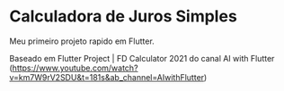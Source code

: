 # Calculadora de Juros Simples

Meu primeiro projeto rapido em Flutter.

Baseado em Flutter Project | FD Calculator 2021 do canal AI with Flutter (https://www.youtube.com/watch?v=km7W9rV2SDU&t=181s&ab_channel=AIwithFlutter)
